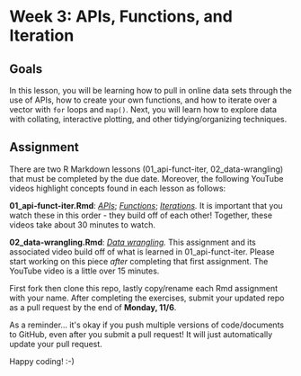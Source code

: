 # Week 3: APIs, Functions, and Iteration

## **Goals**

In this lesson, you will be learning how to pull in online data sets through the use of APIs, how to create your own functions, and how to iterate over a vector with `for` loops and `map()`. Next, you will learn how to explore data with collating, interactive plotting, and other tidying/organizing techniques.

## **Assignment**

There are two R Markdown lessons (01_api-funct-iter, 02_data-wrangling) that must be completed by the due date. Moreover, the following YouTube videos highlight concepts found in each lesson as follows:

**01_api-funct-iter.Rmd**: [*APIs*](https://www.youtube.com/watch?v=gmF6vknRVXY); [*Functions*](https://www.youtube.com/watch?v=27XHmQY3vTI); [*Iterations*](https://www.youtube.com/watch?v=g_BUkIqtuUQ&t=234s)*.* It is important that you watch these in this order - they build off of each other! Together, these videos take about 30 minutes to watch.

**02_data-wrangling.Rmd**: [*Data wrangling*](https://www.youtube.com/watch?v=lnHIWe7Vo8A)*.* This assignment and its associated video build off of what is learned in 01_api-funct-iter. Please start working on this piece *after* completing that first assignment. The YouTube video is a little over 15 minutes.

First fork then clone this repo, lastly copy/rename each Rmd assignment with your name. After completing the exercises, submit your updated repo as a pull request by the end of **Monday, 11/6**.

As a reminder... it's okay if you push multiple versions of code/documents to GitHub, even after you submit a pull request! It will just automatically update your pull request.

Happy coding! :-)
